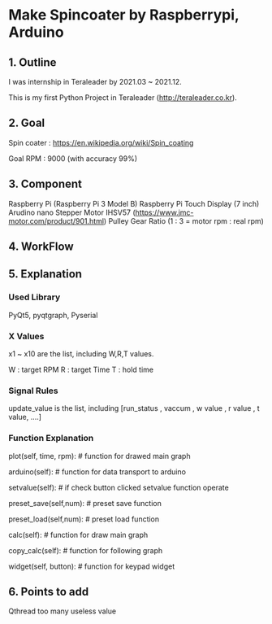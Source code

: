 # Make Spincoater by Raspberrypi, Arduino 

## 1. Outline

I was internship in Teraleader by 2021.03 ~ 2021.12.

This is my first Python Project in Teraleader (http://teraleader.co.kr).


## 2. Goal

Spin coater : https://en.wikipedia.org/wiki/Spin_coating

Goal RPM : 9000 (with accuracy 99%)

## 3. Component

Raspberry Pi (Raspberry Pi 3 Model B)
Raspberry Pi Touch Display (7 inch)
Arudino nano
Stepper Motor IHSV57 (https://www.jmc-motor.com/product/901.html)
Pulley Gear Ratio (1 : 3 = motor rpm : real rpm)

## 4. WorkFlow


## 5. Explanation

### Used Library

PyQt5, pyqtgraph, Pyserial

### X Values

x1 ~ x10 are the list, including W,R,T values.

W : target RPM
R : target Time
T : hold time

### Signal Rules

update_value is the list, including [run_status , vaccum , w value , r value , t value, ....]

### Function Explanation

plot(self, time, rpm): # function for drawed main graph 

arduino(self): # function for data transport to arduino

setvalue(self): # if check button clicked setvalue function operate

preset_save(self,num): # preset save function

preset_load(self,num): # preset load function

calc(self): # function for draw main graph

copy_calc(self): # function for following graph

widget(self, button): # function for keypad widget


## 6. Points to add

Qthread
too many useless value
